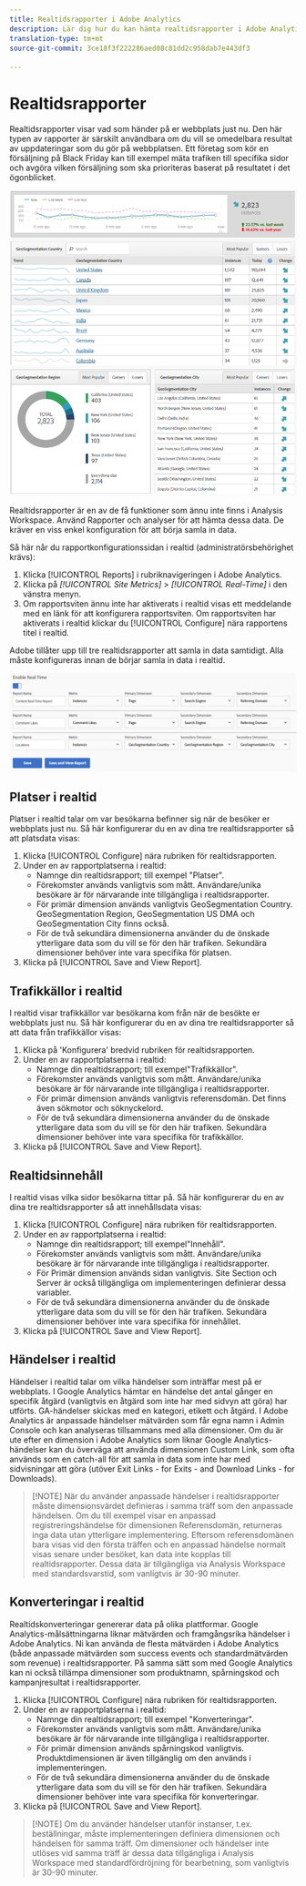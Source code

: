 ```yaml
---
title: Realtidsrapporter i Adobe Analytics
description: Lär dig hur du kan hämta realtidsrapporter i Adobe Analytics, som riktar sig till användare som är mer bekanta med Google Analytics.
translation-type: tm+mt
source-git-commit: 3ce18f3f222286aed08c81dd2c958dab7e443df3

---
```



# Realtidsrapporter

Realtidsrapporter visar vad som händer på er webbplats just nu. Den här typen av rapporter är särskilt användbara om du vill se omedelbara resultat av uppdateringar som du gör på webbplatsen. Ett företag som kör en försäljning på Black Friday kan till exempel mäta trafiken till specifika sidor och avgöra vilken försäljning som ska prioriteras baserat på resultatet i det ögonblicket.

![Realtidsrapport](/help/technotes/ga-to-aa/assets/realtime.png)

Realtidsrapporter är en av de få funktioner som ännu inte finns i Analysis Workspace. Använd Rapporter och analyser för att hämta dessa data. De kräver en viss enkel konfiguration för att börja samla in data.

Så här når du rapportkonfigurationssidan i realtid (administratörsbehörighet krävs):

1. Klicka [!UICONTROL Reports] i rubriknavigeringen i Adobe Analytics.
2. Klicka på *[!UICONTROL Site Metrics]* > *[!UICONTROL Real-Time]* i den vänstra menyn.
3. Om rapportsviten ännu inte har aktiverats i realtid visas ett meddelande med en länk för att konfigurera rapportsviten. Om rapportsviten har aktiverats i realtid klickar du [!UICONTROL Configure] nära rapportens titel i realtid.

Adobe tillåter upp till tre realtidsrapporter att samla in data samtidigt. Alla måste konfigureras innan de börjar samla in data i realtid.

![Rapportkonfiguration i realtid](/help/technotes/ga-to-aa/assets/realtime_config.png)

## Platser i realtid

Platser i realtid talar om var besökarna befinner sig när de besöker er webbplats just nu. Så här konfigurerar du en av dina tre realtidsrapporter så att platsdata visas:

1. Klicka [!UICONTROL Configure] nära rubriken för realtidsrapporten.
2. Under en av rapportplatserna i realtid:
   * Namnge din realtidsrapport; till exempel &quot;Platser&quot;.
   * Förekomster används vanligtvis som mått. Användare/unika besökare är för närvarande inte tillgängliga i realtidsrapporter.
   * För primär dimension används vanligtvis GeoSegmentation Country. GeoSegmentation Region, GeoSegmentation US DMA och GeoSegmentation City finns också.
   * För de två sekundära dimensionerna använder du de önskade ytterligare data som du vill se för den här trafiken. Sekundära dimensioner behöver inte vara specifika för platsen.
3. Klicka på [!UICONTROL Save and View Report].

## Trafikkällor i realtid

I realtid visar trafikkällor var besökarna kom från när de besökte er webbplats just nu. Så här konfigurerar du en av dina tre realtidsrapporter så att data från trafikkällor visas:

1. Klicka på &#39;Konfigurera&#39; bredvid rubriken för realtidsrapporten.
2. Under en av rapportplatserna i realtid:
   * Namnge din realtidsrapport; till exempel&quot;Trafikkällor&quot;.
   * Förekomster används vanligtvis som mått. Användare/unika besökare är för närvarande inte tillgängliga i realtidsrapporter.
   * För primär dimension används vanligtvis referensdomän. Det finns även sökmotor och söknyckelord.
   * För de två sekundära dimensionerna använder du de önskade ytterligare data som du vill se för den här trafiken. Sekundära dimensioner behöver inte vara specifika för trafikkällor.
3. Klicka på [!UICONTROL Save and View Report].

## Realtidsinnehåll

I realtid visas vilka sidor besökarna tittar på. Så här konfigurerar du en av dina tre realtidsrapporter så att innehållsdata visas:

1. Klicka [!UICONTROL Configure] nära rubriken för realtidsrapporten.
2. Under en av rapportplatserna i realtid:
   * Namnge din realtidsrapport; till exempel&quot;Innehåll&quot;.
   * Förekomster används vanligtvis som mått. Användare/unika besökare är för närvarande inte tillgängliga i realtidsrapporter.
   * För Primär dimension används sidan vanligtvis. Site Section och Server är också tillgängliga om implementeringen definierar dessa variabler.
   * För de två sekundära dimensionerna använder du de önskade ytterligare data som du vill se för den här trafiken. Sekundära dimensioner behöver inte vara specifika för innehållet.
3. Klicka på [!UICONTROL Save and View Report].

## Händelser i realtid

Händelser i realtid talar om vilka händelser som inträffar mest på er webbplats. I Google Analytics hämtar en händelse det antal gånger en specifik åtgärd (vanligtvis en åtgärd som inte har med sidvyn att göra) har utförts. GA-händelser skickas med en kategori, etikett och åtgärd. I Adobe Analytics är anpassade händelser mätvärden som får egna namn i Admin Console och kan analyseras tillsammans med alla dimensioner. Om du är ute efter en dimension i Adobe Analytics som liknar Google Analytics-händelser kan du överväga att använda dimensionen Custom Link, som ofta används som en catch-all för att samla in data som inte har med sidvisningar att göra (utöver Exit Links - for Exits - and Download Links - for Downloads).

> [!NOTE] När du använder anpassade händelser i realtidsrapporter måste dimensionsvärdet definieras i samma träff som den anpassade händelsen. Om du till exempel visar en anpassad registreringshändelse för dimensionen Referensdomän, returneras inga data utan ytterligare implementering. Eftersom referensdomänen bara visas vid den första träffen och en anpassad händelse normalt visas senare under besöket, kan data inte kopplas till realtidsrapporter. Dessa data är tillgängliga via Analysis Workspace med standardsvarstid, som vanligtvis är 30-90 minuter.

## Konverteringar i realtid

Realtidskonverteringar genererar data på olika plattformar. Google Analytics-målsättningarna liknar mätvärden och framgångsrika händelser i Adobe Analytics. Ni kan använda de flesta mätvärden i Adobe Analytics (både anpassade mätvärden som success events och standardmätvärden som revenue) i realtidsrapporter. På samma sätt som med Google Analytics kan ni också tillämpa dimensioner som produktnamn, spårningskod och kampanjresultat i realtidsrapporter.

1. Klicka [!UICONTROL Configure] nära rubriken för realtidsrapporten.
2. Under en av rapportplatserna i realtid:
   * Namnge din realtidsrapport; till exempel &quot;Konverteringar&quot;.
   * Förekomster används vanligtvis som mått. Användare/unika besökare är för närvarande inte tillgängliga i realtidsrapporter.
   * För primär dimension används spårningskod vanligtvis. Produktdimensionen är även tillgänglig om den används i implementeringen.
   * För de två sekundära dimensionerna använder du de önskade ytterligare data som du vill se för den här trafiken. Sekundära dimensioner behöver inte vara specifika för konverteringar.
3. Klicka på [!UICONTROL Save and View Report].

> [!NOTE] Om du använder händelser utanför instanser, t.ex. beställningar, måste implementeringen definiera dimensionen och händelsen för samma träff. Om dimensioner och händelser inte utlöses vid samma träff är dessa data tillgängliga i Analysis Workspace med standardfördröjning för bearbetning, som vanligtvis är 30-90 minuter.
